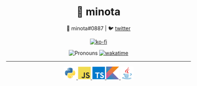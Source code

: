 <div align="center">
 
# 💽 minota
💬 minota#0887 | 🐦 [twitter](https://twitter.com/minotadev)

[![ko-fi](https://ko-fi.com/img/githubbutton_sm.svg)](https://ko-fi.com/U7U54D4O8)
 
 
![Pronouns](https://img.shields.io/endpoint?url=https://pronoundb.org/shields/61181354be124c42b207bffc&style=flat)
[![wakatime](https://wakatime.com/badge/user/cfe27323-be17-40d2-9f06-434172a9b2fd.svg)](https://wakatime.com/@cfe27323-be17-40d2-9f06-434172a9b2fd)
 
---
<span></span>
   <a href="https://www.python.org" target="_blank">
    <img src="https://github.com/devicons/devicon/blob/master/icons/python/python-original.svg" alt="py" width="35" height="35"/>
  </a>
<span></span>
<span></span>
   <a href="https://www.javascript.com/" target="_blank">
    <img src="https://github.com/devicons/devicon/blob/master/icons/javascript/javascript-original.svg" alt="js" width="35" height="35"/>
  </a>
<span></span>
<span></span>
   <a href="https://www.typescriptlang.org/" target="_blank">
    <img src="https://github.com/devicons/devicon/blob/master/icons/typescript/typescript-original.svg" alt="ts" width="35" height="35"/>
  </a>
<span></span>
<span></span>
   <a href="https://www.kotlinlang.org/" target="_blank">
    <img src="https://github.com/devicons/devicon/blob/master/icons/kotlin/kotlin-original.svg" alt="kt" width="35" height="35"/>
  </a>
<span></span>
<span></span>
   <a href="https://www.java.com/" target="_blank">
    <img src="https://github.com/devicons/devicon/blob/master/icons/java/java-original.svg" alt="jar" width="35" height="35"/>
  </a>
<span></span>
</div>



